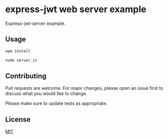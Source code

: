 # express-jwt web server example

Express-jwt-server example.

## Usage

```bash
npm install
```

```bash
node server.js
```

## Contributing
Pull requests are welcome. For major changes, please open an issue first to discuss what you would like to change.

Please make sure to update tests as appropriate.

## License
[MIT](https://github.com/Bennibrovold/express-jwt-server/blob/master/LICENSE)